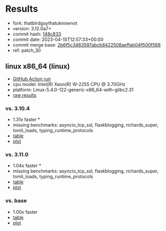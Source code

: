 # Results

- fork: thatbirdguythatuknownot
- version: 3.12.0a7+
- commit hash: [148c833](https://github.com/thatbirdguythatuknownot/cpython/commit/148c833)
- commit date: 2023-04-15T12:57:33+00:00
- commit merge base: [2b6f5c3483597abcb8422508aeffab04f500f568](https://github.com/thatbirdguythatuknownot/cpython/commit/2b6f5c3483597abcb8422508aeffab04f500f568)
- ref: patch_30

## linux x86_64 (linux)

- [GitHub Action run](https://github.com/faster-cpython/benchmarking/actions/runs/4723359866)
- cpu model: Intel(R) Xeon(R) W-2255 CPU @ 3.70GHz
- platform: Linux-5.4.0-122-generic-x86_64-with-glibc2.31
- [raw results](bm-20230415-linux-x86_64-thatbirdguythatuknownot-patch_30-3.12.0a7%2B-148c833.json)

### vs. 3.10.4

- 1.31x faster \*
- missing benchmarks: asyncio_tcp_ssl, flaskblogging, richards_super, tomli_loads, typing_runtime_protocols
- [table](bm-20230415-linux-x86_64-thatbirdguythatuknownot-patch_30-3.12.0a7%2B-148c833-vs-3.10.4.md)
- [plot](bm-20230415-linux-x86_64-thatbirdguythatuknownot-patch_30-3.12.0a7%2B-148c833-vs-3.10.4.png)

### vs. 3.11.0

- 1.04x faster \*
- missing benchmarks: asyncio_tcp_ssl, flaskblogging, richards_super, tomli_loads, typing_runtime_protocols
- [table](bm-20230415-linux-x86_64-thatbirdguythatuknownot-patch_30-3.12.0a7%2B-148c833-vs-3.11.0.md)
- [plot](bm-20230415-linux-x86_64-thatbirdguythatuknownot-patch_30-3.12.0a7%2B-148c833-vs-3.11.0.png)

### vs. base

- 1.00x faster
- [table](bm-20230415-linux-x86_64-thatbirdguythatuknownot-patch_30-3.12.0a7%2B-148c833-vs-base.md)
- [plot](bm-20230415-linux-x86_64-thatbirdguythatuknownot-patch_30-3.12.0a7%2B-148c833-vs-base.png)

